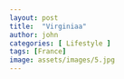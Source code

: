 ```yaml
---
layout: post
title:  "Virginiaa"
author: john
categories: [ Lifestyle ]
tags: [France]
image: assets/images/5.jpg
---
```

